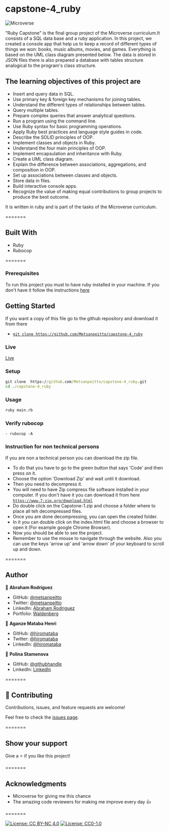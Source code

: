 # capstone-4_ruby

![Microverse](https://img.shields.io/badge/Microverse-blueviolet)

"Ruby Capstone" is the final group project of the Microverse curriculum.It consists of a SQL data base and a ruby application.
In this project, we created a console app that help us to keep a record of different types of things we won: books, music albums, movies, and games.
Everything is based on the UML class diagram presented below. The data is stored in JSON files there is also prepared a database with tables structure analogical to the program's class structure.


## The learning objectives of this project are
- Insert and query data in SQL.
- Use primary key & foreign key mechanisms for joining tables.
- Understand the different types of relationships between tables.
- Query multiple tables.
- Prepare complex queries that answer analytical questions.
- Run a program using the command line.
- Use Ruby syntax for basic programming operations.
- Apply Ruby best practices and language style guides in code.
- Describe the SOLID principles of OOP.
- Implement classes and objects in Ruby.
- Understand the four main principles of OOP.
- Implement encapsulation and inheritance with Ruby.
- Create a UML class diagram.
- Explain the difference between associations, aggregations, and composition in OOP.
- Set up associations between classes and objects.
- Store data in files.
- Build interactive console apps.
- Recognize the value of making equal contributions to group projects to produce the best outcome. 

It is written in ruby and is part of the tasks of the Microverse curriculum.


=======

## Built With 

- Ruby
- Rubocop

=======

### Prerequisites

To run this project you must to have ruby installed in your machine. If you don't have it
follow the instructions [here](https://www.ruby-lang.org/en/documentation/installation/)

## Getting Started

If you want a copy of this file go to the github repository and download it from there

- [`git clone https://github.com/Metsanpeitto/capstone-4_ruby`](https://github.com/Metsanpeitto/capstone-4_ruby)


### Live

[Live](https://github.com/Metsanpeitto/capstone-4_ruby/)


### Setup

```cmd
git clone  https://github.com/Metsanpeitto/capstone-4_ruby.git
cd ./capstone-4_ruby
```

### Usage

```cmd
ruby main.rb
```

### Verify rubocop

```
- rubocop -A
```

### Instruction for non technical persons

If you are non a technical person you can download the zip file.

- To do that you have to go to the green button that says 'Code' and then press on it.
- Choose the option 'Download Zip' and wait until it download.
- Then you need to decompress it.
- You will need to have Zip compress file software installed in your computer. If you don't have it you can download it from here
  [`https://www.7-zip.org/download.html`](https://www.7-zip.org/download.html)
- Do double click on the Capstone-1.zip and choose a folder where to place all teh decompressed files.
- Once you are done decompressing, you can open the created folder.
- In it you can double click on the index.html file and choose a browser to open it (For example google Chrome Browser).
- Now you should be able to see the project.
- Remember to use the mouse to navigate through the website. Also you can use the keys 'arrow up' and 'arrow down' of your keyboard
  to scroll up and down.

=======

## Author

👤 **Abraham Rodriguez**

- GitHub: [@metsanpeitto](https://github.com/Metsanpeitto)
- Twitter: [@metsanpeitto](https://twitter.com/home)
- LinkedIn: [Abraham Rodriguez](https://www.linkedin.com/in/abraham-rodriguez-3283a319a/)
- Portfolio: [Waldenberg](https://portfolio.waldenberginc.com)

👤 **Aganze Mataba Henri**

- GitHub: [@hiromataba](https://github.com/hiromataba)
- Twitter: [@hiromataba](https://twitter.com/MatabaHiro)
- LinkedIn: [@hiromataba](https://www.linkedin.com/in/aganzemataba/)


👤 **Polina Stamenova**

- GitHub: [@githubhandle](https://github.com/PolinaStamenova)
- LinkedIn: [LinkedIn](https://www.linkedin.com/in/polina-stamenova-a60766112/)


=======

## 🤝 Contributing

Contributions, issues, and feature requests are welcome!

Feel free to check the [issues page](../../issues/).

=======

## Show your support

Give a ⭐️ if you like this project!

=======

## Acknowledgments

- Microverse for giving me this chance
- The amazing code reviewers for making me improve every day :thumbsup:

=======


[![License: CC BY-NC 4.0](https://licensebuttons.net/l/by-nc/4.0/80x15.png)](https://creativecommons.org/licenses/by-nc/4.0/)
[![License: CC0-1.0](https://licensebuttons.net/l/zero/1.0/80x15.png)](http://creativecommons.org/publicdomain/zero/1.0/)


